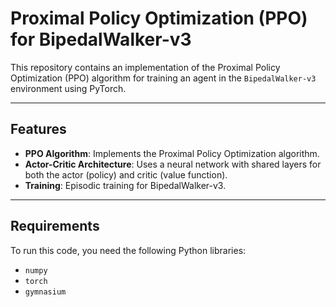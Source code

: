 # Proximal Policy Optimization (PPO) for BipedalWalker-v3

This repository contains an implementation of the Proximal Policy Optimization (PPO) algorithm for training an agent in the `BipedalWalker-v3` environment using PyTorch.

---

## Features

- **PPO Algorithm**: Implements the Proximal Policy Optimization algorithm.
- **Actor-Critic Architecture**: Uses a neural network with shared layers for both the actor (policy) and critic (value function).
- **Training**: Episodic training for BipedalWalker-v3.
---

## Requirements

To run this code, you need the following Python libraries:

- `numpy`
- `torch`
- `gymnasium`
